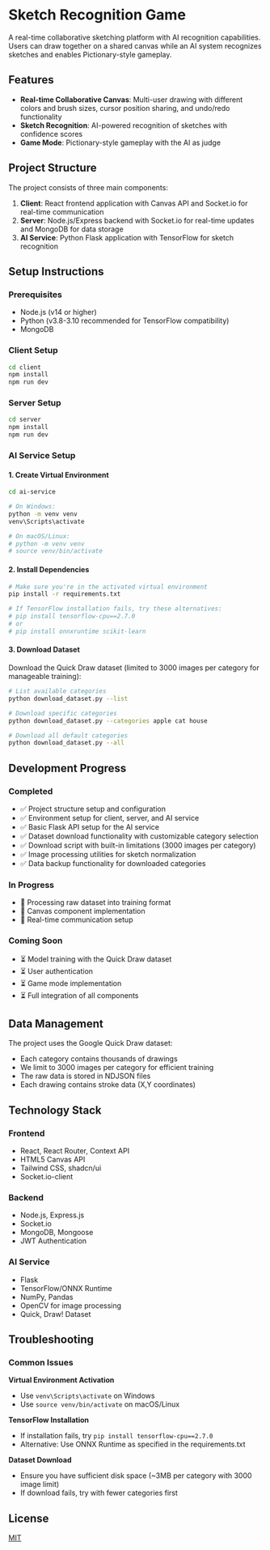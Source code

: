 # Sketch Recognition Game

A real-time collaborative sketching platform with AI recognition capabilities. Users can draw together on a shared canvas while an AI system recognizes sketches and enables Pictionary-style gameplay.

## Features

- **Real-time Collaborative Canvas**: Multi-user drawing with different colors and brush sizes, cursor position sharing, and undo/redo functionality
- **Sketch Recognition**: AI-powered recognition of sketches with confidence scores
- **Game Mode**: Pictionary-style gameplay with the AI as judge

## Project Structure

The project consists of three main components:

1. **Client**: React frontend application with Canvas API and Socket.io for real-time communication
2. **Server**: Node.js/Express backend with Socket.io for real-time updates and MongoDB for data storage
3. **AI Service**: Python Flask application with TensorFlow for sketch recognition

## Setup Instructions

### Prerequisites

- Node.js (v14 or higher)
- Python (v3.8-3.10 recommended for TensorFlow compatibility)
- MongoDB

### Client Setup

```bash
cd client
npm install
npm run dev
```

### Server Setup

```bash
cd server
npm install
npm run dev
```

### AI Service Setup

#### 1. Create Virtual Environment

```bash
cd ai-service

# On Windows:
python -m venv venv
venv\Scripts\activate

# On macOS/Linux:
# python -m venv venv
# source venv/bin/activate
```

#### 2. Install Dependencies

```bash
# Make sure you're in the activated virtual environment
pip install -r requirements.txt

# If TensorFlow installation fails, try these alternatives:
# pip install tensorflow-cpu==2.7.0
# or
# pip install onnxruntime scikit-learn
```

#### 3. Download Dataset

Download the Quick Draw dataset (limited to 3000 images per category for manageable training):

```bash
# List available categories
python download_dataset.py --list

# Download specific categories
python download_dataset.py --categories apple cat house

# Download all default categories
python download_dataset.py --all
```

## Development Progress

### Completed
- ✅ Project structure setup and configuration
- ✅ Environment setup for client, server, and AI service
- ✅ Basic Flask API setup for the AI service
- ✅ Dataset download functionality with customizable category selection
- ✅ Download script with built-in limitations (3000 images per category)
- ✅ Image processing utilities for sketch normalization
- ✅ Data backup functionality for downloaded categories

### In Progress
- 🔄 Processing raw dataset into training format
- 🔄 Canvas component implementation
- 🔄 Real-time communication setup

### Coming Soon
- ⏳ Model training with the Quick Draw dataset
- ⏳ User authentication
- ⏳ Game mode implementation
- ⏳ Full integration of all components

## Data Management

The project uses the Google Quick Draw dataset:

- Each category contains thousands of drawings
- We limit to 3000 images per category for efficient training
- The raw data is stored in NDJSON files
- Each drawing contains stroke data (X,Y coordinates)

## Technology Stack

### Frontend
- React, React Router, Context API
- HTML5 Canvas API
- Tailwind CSS, shadcn/ui
- Socket.io-client

### Backend
- Node.js, Express.js
- Socket.io
- MongoDB, Mongoose
- JWT Authentication

### AI Service
- Flask
- TensorFlow/ONNX Runtime
- NumPy, Pandas
- OpenCV for image processing
- Quick, Draw! Dataset

## Troubleshooting

### Common Issues

**Virtual Environment Activation**
- Use `venv\Scripts\activate` on Windows
- Use `source venv/bin/activate` on macOS/Linux

**TensorFlow Installation**
- If installation fails, try `pip install tensorflow-cpu==2.7.0`
- Alternative: Use ONNX Runtime as specified in the requirements.txt

**Dataset Download**
- Ensure you have sufficient disk space (~3MB per category with 3000 image limit)
- If download fails, try with fewer categories first

## License

[MIT](LICENSE)
